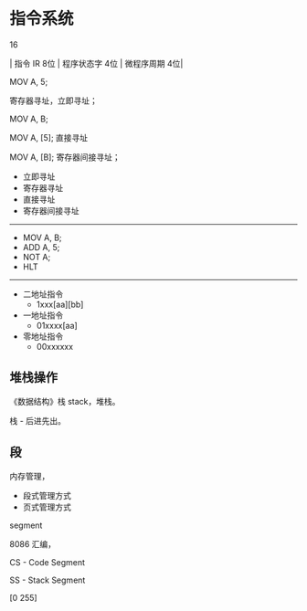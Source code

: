# 指令系统

16

| 指令 IR 8位 | 程序状态字 4位 | 微程序周期 4位|

MOV A, 5; 

寄存器寻址，立即寻址；

MOV A, B; 

MOV A, [5]; 直接寻址

MOV A, [B]; 寄存器间接寻址；

- 立即寻址
- 寄存器寻址
- 直接寻址
- 寄存器间接寻址

---

- MOV A, B;
- ADD A, 5;
- NOT A;
- HLT

---

- 二地址指令
    - 1xxx[aa][bb]
- 一地址指令
    - 01xxxx[aa]
- 零地址指令
    - 00xxxxxx

## 堆栈操作

《数据结构》栈 stack，堆栈。

栈 - 后进先出。

## 段

内存管理，

- 段式管理方式
- 页式管理方式

segment

8086 汇编，

CS - Code Segment

SS - Stack Segment


[0 255]
